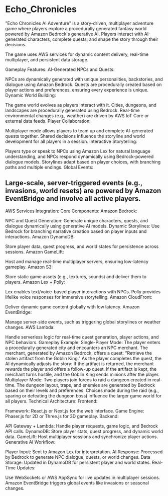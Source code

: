 # Echo_Chronicles
"Echo Chronicles AI Adventure" is a story-driven, multiplayer adventure game where players explore a procedurally generated fantasy world powered by Amazon Bedrock's generative AI. Players interact with AI-generated characters, complete quests, and shape the story through their decisions. 

The game uses AWS services for dynamic content delivery, real-time multiplayer, and persistent data storage.

Gameplay Features:
AI-Generated NPCs and Quests:

NPCs are dynamically generated with unique personalities, backstories, and dialogue using Amazon Bedrock.
Quests are procedurally created based on player actions and preferences, ensuring every experience is unique.
Dynamic World Building:

The game world evolves as players interact with it. Cities, dungeons, and landscapes are procedurally generated using Bedrock.
Real-time environmental changes (e.g., weather) are driven by AWS IoT Core or external data feeds.
Player Collaboration:

Multiplayer mode allows players to team up and complete AI-generated quests together.
Shared decisions influence the storyline and world development for all players in a session.
Interactive Storytelling:

Players type or speak to NPCs using Amazon Lex for natural language understanding, and NPCs respond dynamically using Bedrock-powered dialogue models.
Storylines adapt based on player choices, with branching paths and multiple endings.
Global Events:

Large-scale, server-triggered events (e.g., invasions, world resets) are powered by Amazon EventBridge and involve all active players.
---------------------------------------------------------------------------------------------------------------------------------------------------------------------------------------------------------------------------------------------

AWS Services Integration:
Core Components:
Amazon Bedrock:

NPC and Quest Generation: Generate unique characters, quests, and dialogue dynamically using generative AI models.
Dynamic Storylines: Use Bedrock for branching narrative creation based on player inputs and interactions.
Amazon DynamoDB:

Store player data, quest progress, and world states for persistence across sessions.
Amazon GameLift:

Host and manage real-time multiplayer servers, ensuring low-latency gameplay.
Amazon S3:

Store static game assets (e.g., textures, sounds) and deliver them to players.
Amazon Lex + Polly:

Lex enables text/voice-based player interactions with NPCs.
Polly provides lifelike voice responses for immersive storytelling.
Amazon CloudFront:

Deliver dynamic game content globally with low latency.
Amazon EventBridge:

Manage server-side events, such as triggering global storylines or weather changes.
AWS Lambda:

Handle serverless logic for real-time quest generation, player actions, and NPC behaviors.
Gameplay Example:
Single-Player Mode:
The player enters a procedurally generated city and encounters an NPC merchant.
The merchant, generated by Amazon Bedrock, offers a quest:
"Retrieve the stolen artifact from the Goblin King."
As the player completes the quest, the AI dynamically adjusts the story:
If the artifact is returned, the merchant rewards the player and offers a follow-up quest.
If the artifact is kept, the merchant turns hostile, and the Goblin King sends minions after the player.
Multiplayer Mode:
Two players join forces to raid a dungeon created in real-time.
The dungeon layout, traps, and enemies are generated by Bedrock based on their levels and preferences.
Choices made during the raid (e.g., sparing or defeating the dungeon boss) influence the larger game world for all players.
Technical Architecture:
Frontend:

Framework: React.js or Next.js for the web interface.
Game Engine: Phaser.js for 2D or Three.js for 3D gameplay.
Backend:

API Gateway + Lambda: Handle player requests, game logic, and Bedrock API calls.
DynamoDB: Store player stats, quest progress, and dynamic world data.
GameLift: Host multiplayer sessions and synchronize player actions.
Generative AI Workflow:

Player Input: Sent to Amazon Lex for interpretation.
AI Response: Processed by Bedrock to generate NPC dialogue, quests, or world changes.
Data Storage: Updated in DynamoDB for persistent player and world states.
Real-Time Updates:

Use WebSockets or AWS AppSync for live updates in multiplayer sessions.
Amazon EventBridge triggers global events like invasions or seasonal changes.

